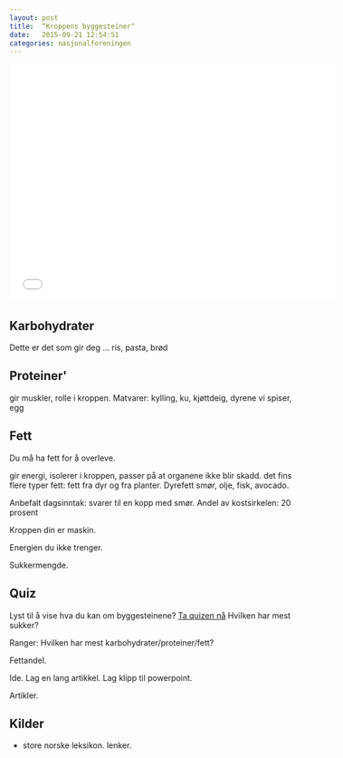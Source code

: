 ```yaml
---
layout: post
title:  “Kroppens byggesteiner"
date:   2015-09-21 12:54:51
categories: nasjonalforeningen
---
```



<iframe src="//slides.com/nomaanahgharian/slack/embed?style=light" width="576" height="420" scrolling="no" frameborder="0" webkitallowfullscreen mozallowfullscreen allowfullscreen></iframe>

## Karbohydrater


Dette er det som gir deg …
ris, pasta, brød
## Proteiner'
gir muskler, rolle i kroppen. 
Matvarer: kylling, ku, kjøttdeig, dyrene vi spiser, egg
## Fett
Du må ha fett for å overleve. 

gir energi, isolerer i kroppen, passer på at organene ikke blir skadd. 
det fins flere typer fett: fett fra dyr og fra planter. Dyrefett 
smør, olje, fisk, avocado. 



Anbefalt dagsinntak: svarer til en kopp med smør. 
Andel av kostsirkelen: 20 prosent


Kroppen din er maskin. 

Energien du ikke trenger. 

Sukkermengde. 


## Quiz
Lyst til å vise hva du kan om byggesteinene? [Ta quizen nå](/quiz-byggesteiner)
Hvilken har mest sukker?

Ranger: Hvilken har mest karbohydrater/proteiner/fett? 


Fettandel.  

Ide. Lag en lang artikkel. Lag klipp til powerpoint.  

Artikler.


## Kilder 
* store norske leksikon. lenker.
